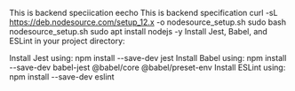 This is backend speciication eecho This is backend specification
curl -sL https://deb.nodesource.com/setup_12.x -o nodesource_setup.sh
sudo bash nodesource_setup.sh
sudo apt install nodejs -y
Install Jest, Babel, and ESLint
in your project directory:

Install Jest using: npm install --save-dev jest
Install Babel using: npm install --save-dev babel-jest @babel/core @babel/preset-env
Install ESLint using: npm install --save-dev eslint
